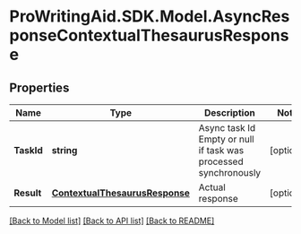 # ProWritingAid.SDK.Model.AsyncResponseContextualThesaurusResponse
## Properties

Name | Type | Description | Notes
------------ | ------------- | ------------- | -------------
**TaskId** | **string** | Async task Id  Empty or null if task was processed synchronously | [optional] 
**Result** | [**ContextualThesaurusResponse**](ContextualThesaurusResponse.md) | Actual response | [optional] 

[[Back to Model list]](../README.md#documentation-for-models) [[Back to API list]](../README.md#documentation-for-api-endpoints) [[Back to README]](../README.md)

